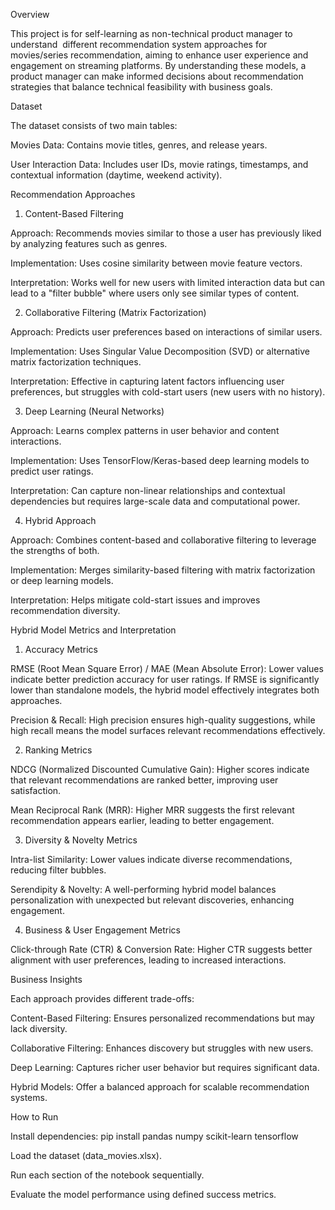 Overview

This project is for self-learning as non-technical product manager to understand  different recommendation system approaches for movies/series recommendation, aiming to enhance user experience and engagement on streaming platforms. By understanding these models, a product manager can make informed decisions about recommendation strategies that balance technical feasibility with business goals.

Dataset

The dataset consists of two main tables:

Movies Data: Contains movie titles, genres, and release years.

User Interaction Data: Includes user IDs, movie ratings, timestamps, and contextual information (daytime, weekend activity).

Recommendation Approaches

1. Content-Based Filtering

Approach: Recommends movies similar to those a user has previously liked by analyzing features such as genres.

Implementation: Uses cosine similarity between movie feature vectors.

Interpretation: Works well for new users with limited interaction data but can lead to a "filter bubble" where users only see similar types of content.

2. Collaborative Filtering (Matrix Factorization)

Approach: Predicts user preferences based on interactions of similar users.

Implementation: Uses Singular Value Decomposition (SVD) or alternative matrix factorization techniques.

Interpretation: Effective in capturing latent factors influencing user preferences, but struggles with cold-start users (new users with no history).

3. Deep Learning (Neural Networks)

Approach: Learns complex patterns in user behavior and content interactions.

Implementation: Uses TensorFlow/Keras-based deep learning models to predict user ratings.

Interpretation: Can capture non-linear relationships and contextual dependencies but requires large-scale data and computational power.

4. Hybrid Approach

Approach: Combines content-based and collaborative filtering to leverage the strengths of both.

Implementation: Merges similarity-based filtering with matrix factorization or deep learning models.

Interpretation: Helps mitigate cold-start issues and improves recommendation diversity.

Hybrid Model Metrics and Interpretation

1. Accuracy Metrics

RMSE (Root Mean Square Error) / MAE (Mean Absolute Error): Lower values indicate better prediction accuracy for user ratings. If RMSE is significantly lower than standalone models, the hybrid model effectively integrates both approaches.

Precision & Recall: High precision ensures high-quality suggestions, while high recall means the model surfaces relevant recommendations effectively.

2. Ranking Metrics

NDCG (Normalized Discounted Cumulative Gain): Higher scores indicate that relevant recommendations are ranked better, improving user satisfaction.

Mean Reciprocal Rank (MRR): Higher MRR suggests the first relevant recommendation appears earlier, leading to better engagement.

3. Diversity & Novelty Metrics

Intra-list Similarity: Lower values indicate diverse recommendations, reducing filter bubbles.

Serendipity & Novelty: A well-performing hybrid model balances personalization with unexpected but relevant discoveries, enhancing engagement.

4. Business & User Engagement Metrics

Click-through Rate (CTR) & Conversion Rate: Higher CTR suggests better alignment with user preferences, leading to increased interactions.

Business Insights

Each approach provides different trade-offs:

Content-Based Filtering: Ensures personalized recommendations but may lack diversity.

Collaborative Filtering: Enhances discovery but struggles with new users.

Deep Learning: Captures richer user behavior but requires significant data.

Hybrid Models: Offer a balanced approach for scalable recommendation systems.

How to Run

Install dependencies: pip install pandas numpy scikit-learn tensorflow

Load the dataset (data_movies.xlsx).

Run each section of the notebook sequentially.

Evaluate the model performance using defined success metrics.
